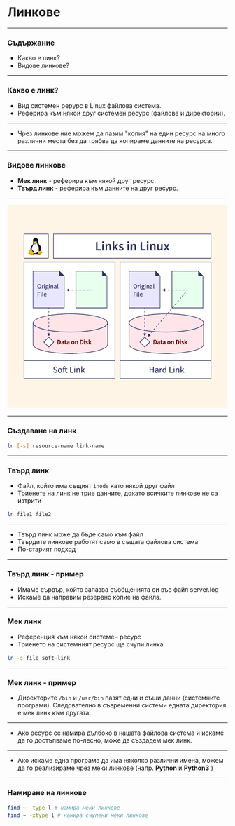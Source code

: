 # Линкове
---
### Съдържание

- Какво е линк?
- Видове линкове?
---
### Какво е линк?

- Вид системен рерурс в Linux файлова система.
- Реферира към някой друг системен ресурс (файлове и директории).
---
- Чрез линкове ние можем да пазим "копия" на един ресурс на много различни места без да трябва да копираме данните на ресурса.
---
### Видове линкове

- **Мек линк** - реферира към някой друг ресурс.
- **Твърд линк** - реферира към данните на друг ресурс.
---
![](/Attachments/OS_Links_Pic_1.png)

---
### Създаване на линк

```bash
ln [-s] resource-name link-name
```
---
### Твърд линк

- Файл, който има същият `inode` като някой друг файл
- Триенете на линк не трие данните, докато всичките линкове не са изтрити

```bash
ln file1 file2
```
---
- Твърд линк може да бъде само към файл
- Твърдите линкове работят само в същата файлова система
- По-старият подход
---
### Твърд линк - пример

- Имаме сървър, който запазва съобщенията си във файл server.log
- Искаме да направим резервно копие на файла.
---
### Мек линк

- Референция към някой системен ресурс
- Триенето на системният ресурс ще счупи линка

```bash
ln -s file soft-link
```

---
### Мек линк - пример

- Директорите `/bin` и `/usr/bin` пазят едни и същи данни (системните програми). Следователно в съвременни системи едната директория е мек линк към другата.
---
- Ако ресурс се намира дълбоко в нашата файлова система и искаме да го достъпваме по-лесно, може да създадем мек линк.
---
- Ако искаме една програма да има няколко различни имена, можем да го реализираме чрез меки линкове (напр. **Python** и **Python3** )
---
### Намиране на линкове

```bash
find ~ -type l # намира меки линкове
find ~ -xtype l # намира счупени меки линкове
```
